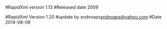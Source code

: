 #RapidXml version 1.13 
#Released date 2009

#RapidXml Version 1.20 
#update by sndnvaps<sndnvaps@yahoo.com> 
#Date 2014-08-08 
 

